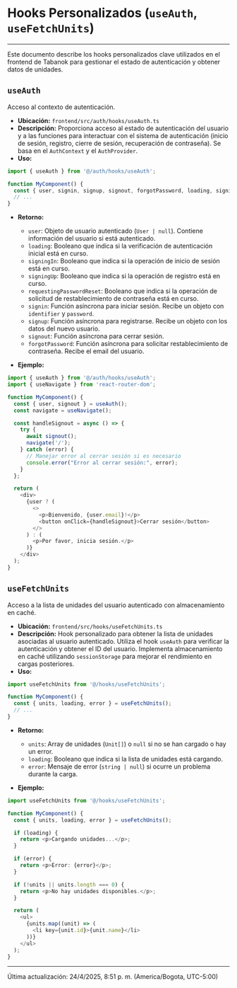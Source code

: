 # Hooks Personalizados (`useAuth`, `useFetchUnits`)

---

Este documento describe los hooks personalizados clave utilizados en el frontend de Tabanok para gestionar el estado de autenticación y obtener datos de unidades.

## `useAuth`

Acceso al contexto de autenticación.

*   **Ubicación:** `frontend/src/auth/hooks/useAuth.ts`
*   **Descripción:** Proporciona acceso al estado de autenticación del usuario y a las funciones para interactuar con el sistema de autenticación (inicio de sesión, registro, cierre de sesión, recuperación de contraseña). Se basa en el `AuthContext` y el `AuthProvider`.
*   **Uso:**

```typescript
import { useAuth } from '@/auth/hooks/useAuth';

function MyComponent() {
  const { user, signin, signup, signout, forgotPassword, loading, signingIn, signingUp, requestingPasswordReset } = useAuth();
  // ...
}
```

*   **Retorno:**
    *   `user`: Objeto de usuario autenticado (`User | null`). Contiene información del usuario si está autenticado.
    *   `loading`: Booleano que indica si la verificación de autenticación inicial está en curso.
    *   `signingIn`: Booleano que indica si la operación de inicio de sesión está en curso.
    *   `signingUp`: Booleano que indica si la operación de registro está en curso.
    *   `requestingPasswordReset`: Booleano que indica si la operación de solicitud de restablecimiento de contraseña está en curso.
    *   `signin`: Función asíncrona para iniciar sesión. Recibe un objeto con `identifier` y `password`.
    *   `signup`: Función asíncrona para registrarse. Recibe un objeto con los datos del nuevo usuario.
    *   `signout`: Función asíncrona para cerrar sesión.
    *   `forgotPassword`: Función asíncrona para solicitar restablecimiento de contraseña. Recibe el email del usuario.

*   **Ejemplo:**

```typescript
import { useAuth } from '@/auth/hooks/useAuth';
import { useNavigate } from 'react-router-dom';

function MyComponent() {
  const { user, signout } = useAuth();
  const navigate = useNavigate();

  const handleSignout = async () => {
    try {
      await signout();
      navigate('/');
    } catch (error) {
      // Manejar error al cerrar sesión si es necesario
      console.error("Error al cerrar sesión:", error);
    }
  };

  return (
    <div>
      {user ? (
        <>
          <p>Bienvenido, {user.email}!</p>
          <button onClick={handleSignout}>Cerrar sesión</button>
        </>
      ) : (
        <p>Por favor, inicia sesión.</p>
      )}
    </div>
  );
}
```

## `useFetchUnits`

Acceso a la lista de unidades del usuario autenticado con almacenamiento en caché.

*   **Ubicación:** `frontend/src/hooks/useFetchUnits.ts`
*   **Descripción:** Hook personalizado para obtener la lista de unidades asociadas al usuario autenticado. Utiliza el hook `useAuth` para verificar la autenticación y obtener el ID del usuario. Implementa almacenamiento en caché utilizando `sessionStorage` para mejorar el rendimiento en cargas posteriores.
*   **Uso:**

```typescript
import useFetchUnits from '@/hooks/useFetchUnits';

function MyComponent() {
  const { units, loading, error } = useFetchUnits();
  // ...
}
```

*   **Retorno:**
    *   `units`: Array de unidades (`Unit[]`) o `null` si no se han cargado o hay un error.
    *   `loading`: Booleano que indica si la lista de unidades está cargando.
    *   `error`: Mensaje de error (`string | null`) si ocurre un problema durante la carga.

*   **Ejemplo:**

```typescript
import useFetchUnits from '@/hooks/useFetchUnits';

function MyComponent() {
  const { units, loading, error } = useFetchUnits();

  if (loading) {
    return <p>Cargando unidades...</p>;
  }

  if (error) {
    return <p>Error: {error}</p>;
  }

  if (!units || units.length === 0) {
    return <p>No hay unidades disponibles.</p>;
  }

  return (
    <ul>
      {units.map((unit) => (
        <li key={unit.id}>{unit.name}</li>
      ))}
    </ul>
  );
}
```

---

Última actualización: 24/4/2025, 8:51 p. m. (America/Bogota, UTC-5:00)

